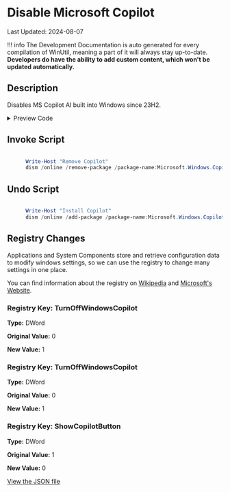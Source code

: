 # Disable Microsoft Copilot

Last Updated: 2024-08-07


!!! info
     The Development Documentation is auto generated for every compilation of WinUtil, meaning a part of it will always stay up-to-date. **Developers do have the ability to add custom content, which won't be updated automatically.**
## Description

Disables MS Copilot AI built into Windows since 23H2.

<!-- BEGIN CUSTOM CONTENT -->

<!-- END CUSTOM CONTENT -->

<details>
<summary>Preview Code</summary>

```json
{
  "Content": "Disable Microsoft Copilot",
  "Description": "Disables MS Copilot AI built into Windows since 23H2.",
  "category": "z__Advanced Tweaks - CAUTION",
  "panel": "1",
  "Order": "a025_",
  "registry": [
    {
      "Path": "HKLM:\\SOFTWARE\\Policies\\Microsoft\\Windows\\WindowsCopilot",
      "Name": "TurnOffWindowsCopilot",
      "Type": "DWord",
      "Value": "1",
      "OriginalValue": "0"
    },
    {
      "Path": "HKCU:\\Software\\Policies\\Microsoft\\Windows\\WindowsCopilot",
      "Name": "TurnOffWindowsCopilot",
      "Type": "DWord",
      "Value": "1",
      "OriginalValue": "0"
    },
    {
      "Path": "HKCU:\\Software\\Microsoft\\Windows\\CurrentVersion\\Explorer\\Advanced",
      "Name": "ShowCopilotButton",
      "Type": "DWord",
      "Value": "0",
      "OriginalValue": "1"
    }
  ],
  "InvokeScript": [
    "
      Write-Host \"Remove Copilot\"
      dism /online /remove-package /package-name:Microsoft.Windows.Copilot
      "
  ],
  "UndoScript": [
    "
      Write-Host \"Install Copilot\"
      dism /online /add-package /package-name:Microsoft.Windows.Copilot
      "
  ],
  "link": "https://christitustech.github.io/winutil/dev/tweaks/z--Advanced-Tweaks---CAUTION/RemoveCopilot"
}
```

</details>

## Invoke Script

```powershell

      Write-Host "Remove Copilot"
      dism /online /remove-package /package-name:Microsoft.Windows.Copilot


```
## Undo Script

```powershell

      Write-Host "Install Copilot"
      dism /online /add-package /package-name:Microsoft.Windows.Copilot


```
## Registry Changes
Applications and System Components store and retrieve configuration data to modify windows settings, so we can use the registry to change many settings in one place.


You can find information about the registry on [Wikipedia](https://www.wikiwand.com/en/Windows_Registry) and [Microsoft's Website](https://learn.microsoft.com/en-us/windows/win32/sysinfo/registry).

### Registry Key: TurnOffWindowsCopilot

**Type:** DWord

**Original Value:** 0

**New Value:** 1

### Registry Key: TurnOffWindowsCopilot

**Type:** DWord

**Original Value:** 0

**New Value:** 1

### Registry Key: ShowCopilotButton

**Type:** DWord

**Original Value:** 1

**New Value:** 0



<!-- BEGIN SECOND CUSTOM CONTENT -->

<!-- END SECOND CUSTOM CONTENT -->


[View the JSON file](https://github.com/Compourri/essentials/tree/main/config/tweaks.json)

